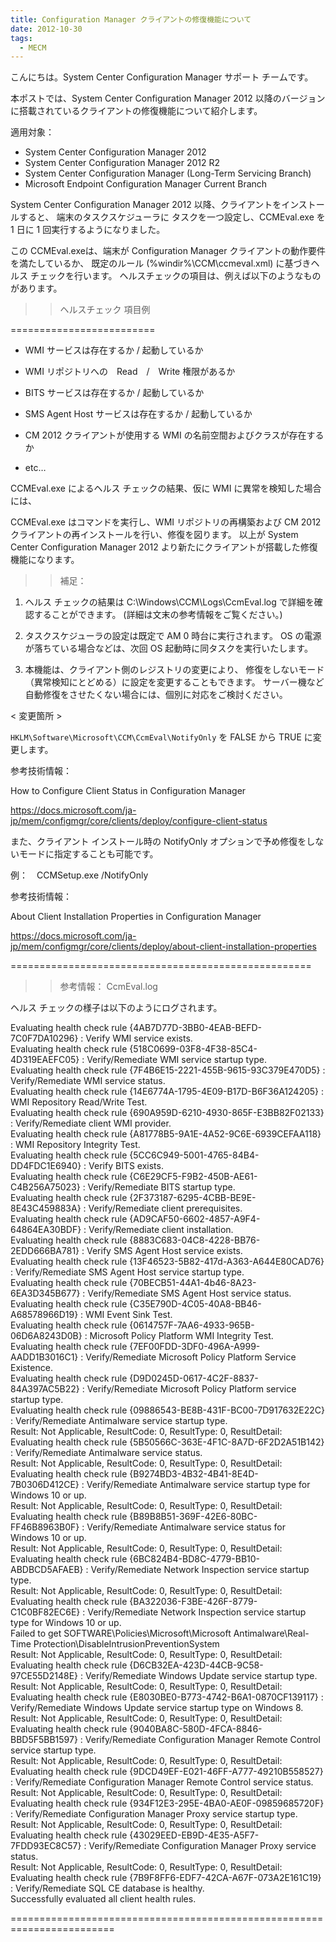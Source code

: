 ```yaml
---
title: Configuration Manager クライアントの修復機能について
date: 2012-10-30
tags:
  - MECM
---
```


こんにちは。System Center Configuration Manager サポート チームです。

本ポストでは、System Center Configuration Manager 2012 以降のバージョンに搭載されているクライアントの修復機能について紹介します。


適用対象：  
- System Center Configuration Manager 2012  
- System Center Configuration Manager 2012 R2  
- System Center Configuration Manager (Long-Term Servicing Branch)  
- Microsoft Endpoint Configuration Manager Current Branch  

System Center Configuration Manager 2012 以降、クライアントをインストールすると、
端末のタスクスケジューラに タスクを一つ設定し、CCMEval.exe を 1 日に 1 回実行するようになりました。

この CCMEval.exeは、端末が Configuration Manager クライアントの動作要件を満たしているか、
既定のルール (%windir%\CCM\ccmeval.xml) に基づきヘルス チェックを行います。
ヘルスチェックの項目は、例えば以下のようなものがあります。

>> ヘルスチェック 項目例

=========================

- WMI サービスは存在するか / 起動しているか

- WMI リポジトリへの　Read　/　Write 権限があるか

- BITS サービスは存在するか / 起動しているか

- SMS Agent Host サービスは存在するか / 起動しているか

- CM 2012 クライアントが使用する WMI の名前空間およびクラスが存在するか

- etc…  

CCMEval.exe によるヘルス チェックの結果、仮に WMI に異常を検知した場合には、

CCMEval.exe はコマンドを実行し、WMI リポジトリの再構築および CM 2012 クライアントの再インストールを行い、修復を図ります。
以上が System Center Configuration Manager 2012 より新たにクライアントが搭載した修復機能になります。
>> 補足：

1. ヘルス チェックの結果は C:\Windows\CCM\Logs\CcmEval.log で詳細を確認することができます。
(詳細は文末の参考情報をご覧ください。)

2. タスクスケジューラの設定は既定で AM 0 時台に実行されます。
OS の電源が落ちている場合などは、次回 OS 起動時に同タスクを実行いたします。

3. 本機能は、クライアント側のレジストリの変更により、
修復をしないモード（異常検知にとどめる）に設定を変更することもできます。
サーバー機など自動修復をさせたくない場合には、個別に対応をご検討ください。

 < 変更箇所 >

``HKLM\Software\Microsoft\CCM\CcmEval\NotifyOnly``  を FALSE から TRUE に変更します。

参考技術情報：

How to Configure Client Status in Configuration Manager  

https://docs.microsoft.com/ja-jp/mem/configmgr/core/clients/deploy/configure-client-status  

また、クライアント インストール時の NotifyOnly オプションで予め修復をしないモードに指定することも可能です。  

例：　CCMSetup.exe /NotifyOnly

参考技術情報：

About Client Installation Properties in Configuration Manager  

https://docs.microsoft.com/ja-jp/mem/configmgr/core/clients/deploy/about-client-installation-properties  

====================================================

>> 参考情報：
CcmEval.log

ヘルス チェックの様子は以下のようにログされます。

Evaluating health check rule {4AB7D77D-3BB0-4EAB-BEFD-7C0F7DA10296} : Verify WMI service exists.  
Evaluating health check rule {518C0699-03F8-4F38-85C4-4D319EAEFC05} : Verify/Remediate WMI service startup type.  
Evaluating health check rule {7F4B6E15-2221-455B-9615-93C379E470D5} : Verify/Remediate WMI service status.  
Evaluating health check rule {14E6774A-1795-4E09-B17D-B6F36A124205} : WMI Repository Read/Write Test.  
Evaluating health check rule {690A959D-6210-4930-865F-E3BB82F02133} : Verify/Remediate client WMI provider.  
Evaluating health check rule {A81778B5-9A1E-4A52-9C6E-6939CEFAA118} : WMI Repository Integrity Test.  
Evaluating health check rule {5CC6C949-5001-4765-84B4-DD4FDC1E6940} : Verify BITS exists.  
Evaluating health check rule {C6E29CF5-F9B2-450B-AE61-C4B256A75023} : Verify/Remediate BITS startup type.  
Evaluating health check rule {2F373187-6295-4CBB-BE9E-8E43C459883A} : Verify/Remediate client prerequisites.  
Evaluating health check rule {AD9CAF50-6602-4857-A9F4-64864EA30BDF} : Verify/Remediate client installation.  
Evaluating health check rule {8883C683-04C8-4228-BB76-2EDD666BA781} : Verify SMS Agent Host service exists.  
Evaluating health check rule {13F46523-5B82-417d-A363-A644E80CAD76} : Verify/Remediate SMS Agent Host service startup type.  
Evaluating health check rule {70BECB51-44A1-4b46-8A23-6EA3D345B677} : Verify/Remediate SMS Agent Host service status.  
Evaluating health check rule {C35E790D-4C05-40A8-BB46-A68578966D19} : WMI Event Sink Test.  
Evaluating health check rule {0614757F-7AA6-4933-965B-06D6A8243D0B} : Microsoft Policy Platform WMI Integrity Test.  
Evaluating health check rule {7EF00FDD-3DF0-496A-A999-AADD1B3016C1} : Verify/Remediate Microsoft Policy Platform Service Existence.  
Evaluating health check rule {D9D0245D-0617-4C2F-8837-84A397AC5B22} : Verify/Remediate Microsoft Policy Platform service startup type.  
Evaluating health check rule {09886543-BE8B-431F-BC00-7D917632E22C} : Verify/Remediate Antimalware service startup type.  
Result: Not Applicable, ResultCode: 0, ResultType: 0, ResultDetail:  
Evaluating health check rule {5B50566C-363E-4F1C-8A7D-6F2D2A51B142} : Verify/Remediate Antimalware service status.  
Result: Not Applicable, ResultCode: 0, ResultType: 0, ResultDetail:  
Evaluating health check rule {B9274BD3-4B32-4B41-8E4D-7B0306D412CE} : Verify/Remediate Antimalware service startup type for Windows 10 or up.  
Result: Not Applicable, ResultCode: 0, ResultType: 0, ResultDetail:  
Evaluating health check rule {B89B8B51-369F-42E6-80BC-FF46B8963B0F} : Verify/Remediate Antimalware service status for Windows 10 or up.  
Result: Not Applicable, ResultCode: 0, ResultType: 0, ResultDetail:  
Evaluating health check rule {6BC824B4-BD8C-4779-BB10-ABDBCD5AFAEB} : Verify/Remediate Network Inspection service startup type.  
Result: Not Applicable, ResultCode: 0, ResultType: 0, ResultDetail:  
Evaluating health check rule {BA322036-F3BE-426F-8779-C1C0BF82EC6E} : Verify/Remediate Network Inspection service startup type for Windows 10 or up.  
Failed to get SOFTWARE\Policies\Microsoft\Microsoft Antimalware\Real-Time Protection\DisableIntrusionPreventionSystem  
Result: Not Applicable, ResultCode: 0, ResultType: 0, ResultDetail:  
Evaluating health check rule {D6CB32EA-423D-44CB-9C58-97CE55D2148E} : Verify/Remediate Windows Update service startup type.  
Result: Not Applicable, ResultCode: 0, ResultType: 0, ResultDetail:  
Evaluating health check rule {E8030BE0-B773-4742-B6A1-0870CF139117} : Verify/Remediate Windows Update service startup type on Windows 8.  
Result: Not Applicable, ResultCode: 0, ResultType: 0, ResultDetail:  
Evaluating health check rule {9040BA8C-580D-4FCA-8846-BBD5F5BB1597} : Verify/Remediate Configuration Manager Remote Control service startup type.  
Result: Not Applicable, ResultCode: 0, ResultType: 0, ResultDetail:  
Evaluating health check rule {9DCD49EF-E021-46FF-A777-49210B558527} : Verify/Remediate Configuration Manager Remote Control service status.  
Result: Not Applicable, ResultCode: 0, ResultType: 0, ResultDetail:  
Evaluating health check rule {934F12E3-295E-4BA0-AE0F-09859685720F} : Verify/Remediate Configuration Manager Proxy service startup type.  
Result: Not Applicable, ResultCode: 0, ResultType: 0, ResultDetail:  
Evaluating health check rule {43029EED-EB9D-4E35-A5F7-7FDD93EC8C57} : Verify/Remediate Configuration Manager Proxy service status.  
Result: Not Applicable, ResultCode: 0, ResultType: 0, ResultDetail:  
Evaluating health check rule {7B9F8FF6-EDF7-42CA-A67F-073A2E161C19} : Verify/Remediate SQL CE database is healthy.  
Successfully evaluated all client health rules.  

========================================================================
